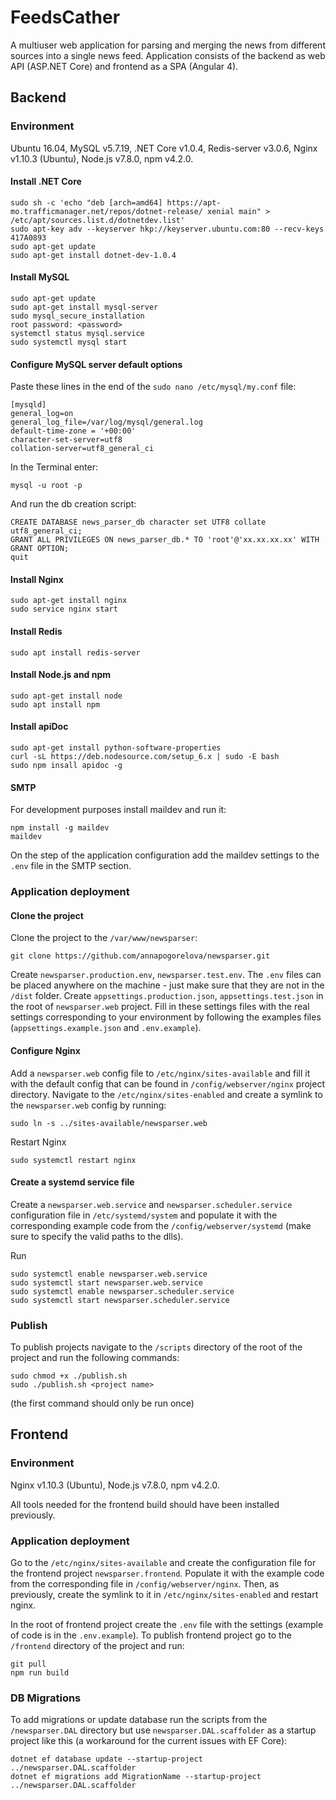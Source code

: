 # FeedsCather
A multiuser web application for parsing and merging the news from different sources into a single news feed.
Application consists of the backend as web API (ASP.NET Core) and frontend as a SPA (Angular 4).

## Backend
### Environment
Ubuntu 16.04, MySQL v5.7.19, .NET Core v1.0.4, Redis-server v3.0.6, Nginx v1.10.3 (Ubuntu), Node.js v7.8.0, npm v4.2.0.

#### Install .NET Core
```
sudo sh -c 'echo "deb [arch=amd64] https://apt-mo.trafficmanager.net/repos/dotnet-release/ xenial main" > /etc/apt/sources.list.d/dotnetdev.list'
sudo apt-key adv --keyserver hkp://keyserver.ubuntu.com:80 --recv-keys 417A0893
sudo apt-get update
sudo apt-get install dotnet-dev-1.0.4
```
#### Install MySQL
```
sudo apt-get update
sudo apt-get install mysql-server
sudo mysql_secure_installation
root password: <password>
systemctl status mysql.service
sudo systemctl mysql start
```
#### Configure MySQL server default options

Paste these lines in the end of the ```sudo nano /etc/mysql/my.conf``` file:
```
[mysqld]
general_log=on
general_log_file=/var/log/mysql/general.log
default-time-zone = '+00:00'
character-set-server=utf8
collation-server=utf8_general_ci
```
In the Terminal enter:
```
mysql -u root -p
```
And run the db creation script:
```
CREATE DATABASE news_parser_db character set UTF8 collate utf8_general_ci;
GRANT ALL PRIVILEGES ON news_parser_db.* TO 'root'@'xx.xx.xx.xx' WITH GRANT OPTION;
quit
```
#### Install Nginx

```
sudo apt-get install nginx
sudo service nginx start
```
#### Install Redis

```
sudo apt install redis-server
```

#### Install Node.js and npm

```
sudo apt-get install node
sudo apt install npm
```

#### Install apiDoc

```
sudo apt-get install python-software-properties
curl -sL https://deb.nodesource.com/setup_6.x | sudo -E bash 
sudo npm insall apidoc -g
```

#### SMTP
For development purposes install maildev and run it:
```
npm install -g maildev
maildev
```
On the step of the application configuration add the maildev settings to the ```.env``` file in the SMTP section.

### Application deployment

#### Clone the project

Clone the project to the ```/var/www/newsparser```:
```
git clone https://github.com/annapogorelova/newsparser.git
```
Create ```newsparser.production.env```, ```newsparser.test.env```. The ```.env``` files can be placed anywhere on the machine - just make sure that they are not in the ```/dist``` folder. Create ```appsettings.production.json```, ```appsettings.test.json``` in the root of ```newsparser.web``` project. Fill in these settings files with the real settings corresponding to your environment by following the examples files (```appsettings.example.json``` and ```.env.example```).

#### Configure Nginx
Add a ```newsparser.web``` config file to ```/etc/nginx/sites-available``` and fill it with the default config that can be found in ```/config/webserver/nginx``` project directory.
Navigate to the ```/etc/nginx/sites-enabled``` and create a symlink to the ```newsparser.web``` config by running:
```
sudo ln -s ../sites-available/newsparser.web
```
Restart Nginx
```
sudo systemctl restart nginx
```
#### Create a systemd service file
Create a ```newsparser.web.service``` and ```newsparser.scheduler.service``` configuration file in ```/etc/systemd/system``` and populate it with the corresponding example code from the ```/config/webserver/systemd``` (make sure to specify the valid paths to the dlls).

Run
```
sudo systemctl enable newsparser.web.service
sudo systemctl start newsparser.web.service
sudo systemctl enable newsparser.scheduler.service
sudo systemctl start newsparser.scheduler.service
```

### Publish
To publish projects navigate to the ```/scripts``` directory of the root of the project and run the following commands:
```
sudo chmod +x ./publish.sh
sudo ./publish.sh <project name>
```
(the first command should only be run once)

## Frontend
### Environment

Nginx v1.10.3 (Ubuntu), Node.js v7.8.0, npm v4.2.0.

All tools needed for the frontend build should have been installed previously.

### Application deployment

Go to the ```/etc/nginx/sites-available``` and create the configuration file for the frontend project ```newsparser.frontend```. Populate it with the example code from the corresponding file in ```/config/webserver/nginx```. Then, as previously, create the symlink to it in ```/etc/nginx/sites-enabled``` and restart nginx.

In the root of frontend project create the ```.env``` file with the settings (example of code is in the ```.env.example```).
To publish frontend project go to the ```/frontend``` directory of the project and run:
```
git pull
npm run build
```
### DB Migrations
To add migrations or update database run the scripts from the ```/newsparser.DAL``` directory but use ```newsparser.DAL.scaffolder``` as a startup project like this (a workaround for the current issues with EF Core):
```
dotnet ef database update --startup-project ../newsparser.DAL.scaffolder
dotnet ef migrations add MigrationName --startup-project ../newsparser.DAL.scaffolder
```
